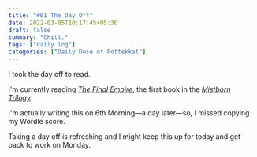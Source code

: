 ```yaml
---
title: "#61 The Day Off"
date: 2022-03-05T10:17:45+05:30
draft: false
summary: "Chill."
tags: ["daily log"]
categories: ["Daily Dose of Pottekkat"]
---
```


I took the day off to read.

I'm currently reading _[The Final Empire](https://www.goodreads.com/book/show/68428.The_Final_Empire)_, the first book in the _[Mistborn Trilogy](https://www.goodreads.com/series/40910-the-mistborn-saga)_.

I'm actually writing this on 6th Morning—a day later—so, I missed copying my Wordle score.

Taking a day off is refreshing and I might keep this up for today and get back to work on Monday.
